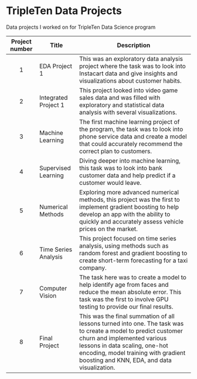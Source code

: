 # TripleTen Data Projects
Data projects I worked on for TripleTen Data Science program

| Project number | Title | Description |
| :-----------: | ----------- |----------- |
| 1 | EDA Project 1 | This was an exploratory data analysis project where the task was to look into Instacart data and give insights and visualizations about customer habits. |
| 2 | Integrated Project 1 | This project looked into video game sales data and was filled with exploratory and statistical data analysis with several visualizations. |
| 3 | Machine Learning | The first machine learning project of the program, the task was to look into phone service data and create a model that could accurately recommend the correct plan to customers. |
| 4 | Supervised Learning | Diving deeper into machine learning, this task was to look into bank customer data and help predict if a customer would leave. |
| 5 | Numerical Methods | Exploring more advanced numerical methods, this project was the first to implement gradient boosting to help develop an app with the ability to quickly and accurately assess vehicle prices on the market.  |
| 6 | Time Series Analysis | This project focused on time series analysis, using methods such as random forest and gradient boosting to create short-term forecasting for a taxi company. |
| 7 | Computer Vision | The task here was to create a model to help identify age from faces and reduce the mean absolute error. This task was the first to involve GPU testing to provide our final results. |
| 8 | Final Project | This was the final summation of all lessons turned into one. The task was to create a model to predict customer churn and implemented various lessons in data scaling, one-hot encoding, model training with gradient boosting and KNN, EDA, and data visualization. |
